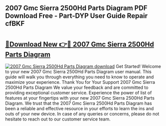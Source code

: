 ## 2007 Gmc Sierra 2500Hd Parts Diagram PDF Download Free - Part-DYP User Guide Repair cfBKF

# <h2><a href="http://dfokhh.blite.top/?on=2007+Gmc+Sierra+2500Hd+Parts+Diagram">🔗Download New 👉🔴 2007 Gmc Sierra 2500Hd Parts Diagram</a></h2>

[![2007 Gmc Sierra 2500Hd Parts Diagram download](https://i.imgur.com/lujVjoI.png)](http://dfokhh.blite.top/?on=2007+Gmc+Sierra+2500Hd+Parts+Diagram)
Get Started! Welcome to your new 2007 Gmc Sierra 2500Hd Parts Diagram user manual. This guide will walk you through everything you need to know to operate and maximize your experience. Thank You for Your Support 2007 Gmc Sierra 2500Hd Parts Diagram We value your feedback and are committed to providing exceptional customer service. Experience the power of list of features at your fingertips with your new 2007 Gmc Sierra 2500Hd Parts Diagram. We trust that the 2007 Gmc Sierra 2500Hd Parts Diagram has been a reliable and effective resource in your efforts to learn the ins and outs of your new device. In case of any queries or concerns, please do not hesitate to reach out to our customer service team.
